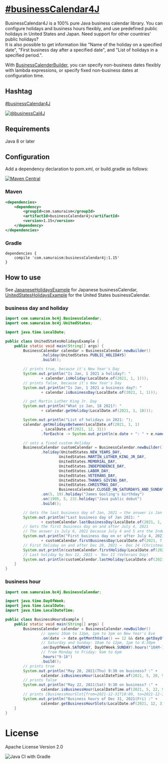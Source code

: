 # [&#35;businessCalendar4J](https://twitter.com/search?q=%23businessCalendar4J&src=typed_query&f=live)
BusinessCalendar4J is a 100% pure Java business calendar library. You can configure holidays and business hours flexibly, and use predefined public holidays in United States and Japan. Need support for other countries' public holidays?  
It is also possible to get information like "Name of the holiday on a specified date", "First business day after a specified date", and "List of holidays in a specified period.".

With [BusinessCalenderBuilder](https://github.com/yusuke/businessCalendar4J/blob/main/src/main/java/com/samuraism/bc4j/BusinessCalendarBuilder.java), you can specify non-business dates flexibly with lambda expressions, or specify fixed non-business dates at configuration time.

## Hashtag
[&#35;businessCalendar4J](https://twitter.com/intent/tweet?text=https://github.com/yusuke/businessCalendar4J/+%23businessCalendar4J)

[![@businessCal4J](https://img.shields.io/twitter/url/https/twitter.com/BusinessCal4J.svg?style=social&label=Follow%20%40BusinessCal4J)](https://twitter.com/businessCal4J)
## Requirements
Java 8 or later

## Configuration
Add a dependency declaration to pom.xml, or build.gradle as follows:

[![Maven Central](https://maven-badges.herokuapp.com/maven-central/com.samuraism/businessCalendar4j/badge.svg)](https://maven-badges.herokuapp.com/maven-central/com.samuraism/businessCalendar4j)

### Maven
```xml
<dependencies>
    <dependency>
        <groupId>com.samuraism</groupId>
        <artifactId>businessCalendar4j</artifactId>
        <version>1.15</version>
    </dependency>
</dependencies>
```
### Gradle
```text
dependencies {
    compile 'com.samuraism:businessCalendar4j:1.15'
}
```
## How to use
See [JapaneseHolidaysExample](https://github.com/yusuke/businessCalendar4J/blob/main/src/test/java/com/samuraism/bc4j/exmaple/JapaneseHolidaysExample.java) for Japanese businessCalendar, [UnitedStatesHolidaysExample](https://github.com/yusuke/businessCalendar4J/blob/main/src/test/java/com/samuraism/bc4j/exmaple/UnitedStatesHolidaysExample.java) for the United States businessCalendar.

### business day and holiday

```java
import com.samuraism.bc4j.BusinessCalendar;
import com.samuraism.bc4j.UnitedStates;

import java.time.LocalDate;

public class UnitedStatesHolidaysExample {
    public static void main(String[] args) {
        BusinessCalendar calendar = BusinessCalendar.newBuilder()
                .holiday(UnitedStates.PUBLIC_HOLIDAYS)
                .build();

        // prints true, because it's New Year's Day
        System.out.println("Is Jan, 1 2021 a holiday?: "
                + calendar.isHoliday(LocalDate.of(2021, 1, 1)));
        // prints false, because it's New Year's Day
        System.out.println("Is Jan, 1 2021 a business day?: "
                + calendar.isBusinessDay(LocalDate.of(2021, 1, 1)));

        // get Martin Luther King Jr. Day
        System.out.println("What is Jan, 18 2021?: "
                + calendar.getHoliday(LocalDate.of(2021, 1, 18)));

        System.out.println("List of holidays in 2021: ");
        calendar.getHolidaysBetween(LocalDate.of(2021, 1, 1)
                , LocalDate.of(2021, 12, 31))
                .forEach(e -> System.out.println(e.date + ": " + e.name));

        // sets a fixed custom Holiday
        BusinessCalendar customCalendar = BusinessCalendar.newBuilder()
                .holiday(UnitedStates.NEW_YEARS_DAY,
                        UnitedStates.MARTIN_LUTHER_KING_JR_DAY,
                        UnitedStates.MEMORIAL_DAY,
                        UnitedStates.INDEPENDENCE_DAY,
                        UnitedStates.LABOR_DAY,
                        UnitedStates.VETERANS_DAY,
                        UnitedStates.THANKS_GIVING_DAY,
                        UnitedStates.CHRISTMAS_DAY,
                        BusinessCalendar.CLOSED_ON_SATURDAYS_AND_SUNDAYS)
                .on(5, 19).holiday("James Gosling's birthday")
                .on(1995, 5, 23).holiday("Java public debut")
                .build();

        // Gets the last business day of Jan, 2021 → the answer is Jan 29 since Jan 30, 31 are weekend
        System.out.println("Last business day of Jan 2021: "
                + customCalendar.lastBusinessDay(LocalDate.of(2021, 1, 31)));
        // Gets the first business day on and after July 4, 2021
        // The answer is July 6, 2021 because July 4 and 5 are the Independence day and it's substitute
        System.out.println("First business day on or after July 4, 2021: "
                + customCalendar.firstBusinessDay(LocalDate.of(2021, 7, 4)));
        // First holiday on and after Dec 20, 2021 →  Dec 24 (Christmas Day)
        System.out.println(customCalendar.firstHoliday(LocalDate.of(2021, 12, 20)));
        // Last holiday by Nov 12, 2021 →  Nov 11 (Veterans Day)
        System.out.println(customCalendar.lastHoliday(LocalDate.of(2021, 11, 12)));
    }
}
```

### business hour

```java
import com.samuraism.bc4j.BusinessCalendar;

import java.time.DayOfWeek;
import java.time.LocalDate;
import java.time.LocalDateTime;

public class BusinessHoursExample {
    public static void main(String[] args) {
        BusinessCalendar calendar = BusinessCalendar.newBuilder()
                // opens 10am to 12pm, 1pm to 3pm on New Year's Eve
                .on(date -> date.getMonthValue() == 12 && date.getDayOfMonth() == 31).hours("10 - 12, 13-15")
                // Saturday and Sunday: 10am to 12pm, 1pm to 4:30pm
                .on(DayOfWeek.SATURDAY, DayOfWeek.SUNDAY).hours("10AM-11:30 a.m., 12 noon to 4:30pm")
                // from Monday to Friday: 9am to 6pm
                .hours("9-18")
                .build();
        // prints true
        System.out.println("May 20, 2021(Thu) 9:30 on business? :" +
                calendar.isBusinessHour(LocalDateTime.of(2021, 5, 20, 9, 30)));
        // prints false
        System.out.println("May 22, 2021(Sat) 9:30 on business? :" +
                calendar.isBusinessHour(LocalDateTime.of(2021, 5, 22, 9, 30)));
        // prints [BusinessHourSlot{from=2021-12-31T10:00, to=2021-12-31T14:00}]
        System.out.println("Business hours of Dec 31, 2021(Fri) :" +
                calendar.getBusinessHourSlots(LocalDate.of(2021, 12, 31)));
    }
}
```

# License
Apache License Version 2.0

![Java CI with Gradle](https://github.com/yusuke/businessCalendar4j/workflows/Java%20CI%20with%20Gradle/badge.svg)